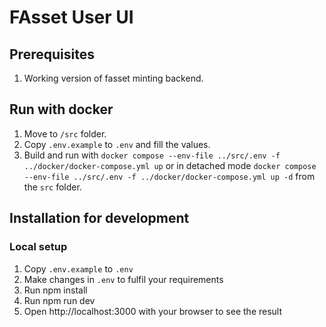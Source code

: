 # FAsset User UI

## Prerequisites
1. Working version of fasset minting backend.

## Run with docker
1. Move to `/src` folder.
2. Copy `.env.example` to `.env` and fill the values.
3. Build and run with `docker compose --env-file ../src/.env -f ../docker/docker-compose.yml up` or in detached mode `docker compose --env-file ../src/.env -f ../docker/docker-compose.yml up -d` from the `src` folder.


## Installation for development

### Local setup
1. Copy `.env.example` to `.env`
2. Make changes in `.env` to fulfil your requirements
3. Run npm install
4. Run npm run dev
5. Open http://localhost:3000 with your browser to see the result
